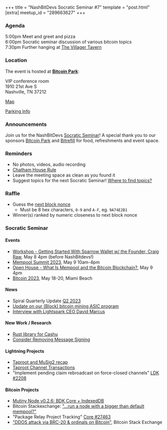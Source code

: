 +++
title = "NashBitDevs Socratic Seminar #7"
template = "post.html"
[extra]
meetup_id = "289663627"
+++

### Agenda
 
5:00pm Meet and greet and pizza  
6:00pm Socratic seminar discussion of various bitcoin topics   
7:30pm Further hanging at [The Villager Tavern](https://www.thevillagertavern-nashville.com/#/)

### Location

The event is hosted at [**Bitcoin Park**](https://bitcoinpark.com):

VIP conference room   
1910 21st Ave S  
Nashville, TN  37212  

[Map](https://www.google.com/maps/place/1910+21st+Ave+S,+Nashville,+TN+37212/@36.1347819,-86.8029863,17z/data=!3m1!4b1!4m5!3m4!1s0x8864669fea1ce71d:0xdc34986293b94f39!8m2!3d36.1347819!4d-86.8007923)  

[Parking Info](/about/bitcoinpark-parking)  

### Announcements

Join us for the NashBitDevs [Socratic Seminar](/about)! A special thank you to our 
sponsors [Bitcoin Park](https://bitcoinpark.co/) and [Bitrefill](https://bitrefill.com/)
for food, refreshments and event space.

### Reminders

   - No photos, videos, audio recording
   - [Chatham House Rule](https://www.chathamhouse.org/about-us/chatham-house-rule)
   - Leave the meeting space as clean as you found it
   - Suggest topics for the next Socratic Seminar! [Where to find topics?](/about/find-topics)

### Raffle

  - Guess the [next block nonce](https://nonce.notmandatory.org/)
    - Must be 8 hex characters, `0-9` and `A-F`, eg. `9A74E2B1`
  - Winner(s) ranked by numeric closeness to next block nonce

### Socratic Seminar

#### Events

  - [Workshop - Getting Started With Sparrow Wallet w/ the Founder, Craig Raw](https://www.meetup.com/bitcoinpark/events/292301361/), May 8 4pm (before NashBitdevs!)
  - [Mempool Summit 2023](https://www.meetup.com/bitcoinpark/events/291864158/), May 9 10am-4pm
  - [Open House - What Is Mempool and the Bitcoin Blockchain?](https://www.meetup.com/bitcoinpark/events/289663652/), May 9 4pm
  - [Bitcoin 2023](https://b.tc/conference), May 18-20, Miami Beach

#### News

  - Spiral Quarterly Update [Q2 2023](https://spiral.xyz/blog/spiral-quarterly-update-q2-2023/)
  - [Update on our (Block) bitcoin mining ASIC program](https://www.mining.build/update-on-our-bitcoin-mining-asic-program/)
  - [Interview with Lightspark CEO David Marcus](https://www.theverge.com/23696466/bitcoin-crypto-lightning-network-lightspark-ceo-david-marcus)

#### New Work / Research

  - [Rust library for Cashu](https://github.com/clarkmoody/cashu-rs)
  - [Consider Removing Message Signing](https://github.com/bitcoin/bitcoin/issues/27515)
  
#### Lightning Projects

  - [Taproot and MuSig2 recap](https://ellemouton.com/posts/taproot-prelims/)
  - [Taproot Channel Transactions](https://ellemouton.com/posts/taproot-chan-txs/)
  - "Implement pending claim rebroadcast on force-closed channels" [LDK #2208](https://github.com/lightningdevkit/rust-lightning/pull/2208)

#### Bitcoin Projects

  - [Mutiny Node v0.2.6: BDK Core + IndexedDB](https://www.nobsbitcoin.com/mutiny-node-v0-2-6/)
  - Bitcoin Stackexchange: ["...run a node with a bigger than default mempool?"](https://bitcoin.stackexchange.com/questions/118137/how-does-it-contribute-to-the-bitcoin-network-when-i-run-a-node-with-a-bigger-th)
  - "Package Relay Project Tracking" [Core #27463](https://github.com/bitcoin/bitcoin/issues/27463)
  - ["DDOS attack via BRC-20 & ordinals on Bitcoin"](https://bitcoin.stackexchange.com/questions/118197/ddos-attack-via-brc-20-ordinals-on-bitcoin), Bitcoin Stack Exchange